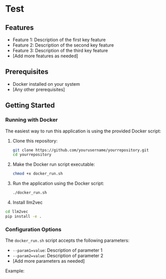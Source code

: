 # Test

## Features

- Feature 1: Description of the first key feature
- Feature 2: Description of the second key feature
- Feature 3: Description of the third key feature
- [Add more features as needed]

## Prerequisites

- Docker installed on your system
- [Any other prerequisites]

## Getting Started

### Running with Docker

The easiest way to run this application is using the provided Docker script:

1. Clone this repository:
   ```bash
   git clone https://github.com/yourusername/yourrepository.git
   cd yourrepository
   ```

2. Make the Docker run script executable:
   ```bash
   chmod +x docker_run.sh
   ```

3. Run the application using the Docker script:
   ```bash
   ./docker_run.sh
   ```

4. Install llm2vec

```bash
cd llm2vec
pip install -e .
```



### Configuration Options

The `docker_run.sh` script accepts the following parameters:

- `--param1=value`: Description of parameter 1
- `--param2=value`: Description of parameter 2
- [Add more parameters as needed]

Example: